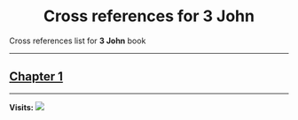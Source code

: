 <div align="center">
  <h1 id="readme">Cross references for <b>3 John</b></h1>
</div>

Cross references list for **3 John** book

---

## [Chapter 1](1.md)


---

**Visits:**
![](https://profile-counter.glitch.me/visitCounter_crossrefsChapterList87/count.svg)
